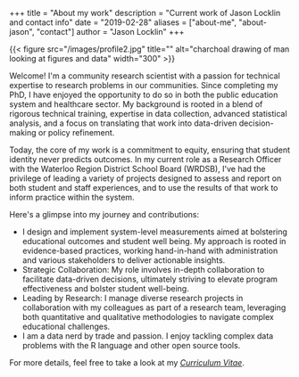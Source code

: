 +++
title = "About my work"
description = "Current work of Jason Locklin and contact info"
date = "2019-02-28"
aliases = ["about-me", "about-jason", "contact"]
author = "Jason Locklin"
+++


{{< figure src="/images/profile2.jpg" title="" alt="charchoal drawing of man looking at figures and data" width="300" >}}





Welcome! I'm a community research scientist with a passion for technical expertise to research problems in our communities. Since completing my PhD, I have enjoyed the opportunity to do so in both the public education system and healthcare sector. My background is rooted in a blend of rigorous technical training, expertise in data collection, advanced statistical analysis, and a focus on translating that work into data-driven decision-making or policy refinement.

Today, the core of my work is a commitment to equity, ensuring that student identity never predicts outcomes. In my current role as a Research Officer with the Waterloo Region District School Board (WRDSB), I've had the privilege of leading a variety of projects designed to assess and report on both student and staff experiences, and to use the results of that work to inform practice within the system.

Here's a glimpse into my journey and contributions:

  +  I design and implement system-level measurements aimed at bolstering educational outcomes and student well being. My approach is rooted in evidence-based practices, working hand-in-hand with administration and various stakeholders to deliver actionable insights.
  +  Strategic Collaboration: My role involves in-depth collaboration to facilitate data-driven decisions, ultimately striving to elevate program effectiveness and bolster student well-being.
  +  Leading by Research: I manage diverse research projects in collaboration with my colleagues as part of a research team, leveraging both quantitative and qualitative methodologies to navigate complex educational challenges.
  +  I am a data nerd by trade and passion. I enjoy tackling complex data problems with the R language and other open source tools.


  For more details, feel free to take a look at my
*[Curriculum Vitae](/CV_Jason_Locklin.pdf)*.
